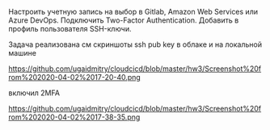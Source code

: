 Настроить учетную запись на выбор в Gitlab, Amazon Web Services или Azure DevOps. 
Подключить Two-Factor Authentication. Добавить в профиль пользователя SSH-ключи.

Задача реализована
см скриншоты ssh pub key в облаке и на локальной машине

https://github.com/ugaidmitry/cloudcicd/blob/master/hw3/Screenshot%20from%202020-04-02%2017-20-40.png

включил 2MFA

https://github.com/ugaidmitry/cloudcicd/blob/master/hw3/Screenshot%20from%202020-04-02%2017-38-35.png



